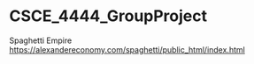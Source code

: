 # CSCE_4444_GroupProject
Spaghetti Empire 
https://alexandereconomy.com/spaghetti/public_html/index.html
